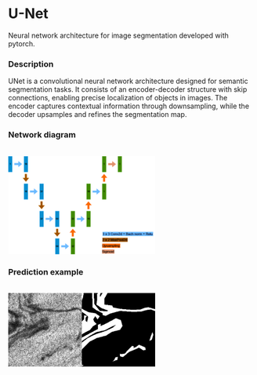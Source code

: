 # U-Net
Neural network architecture for image segmentation developed with pytorch.

### Description
UNet is a convolutional neural network architecture designed for semantic segmentation tasks. It consists of an encoder-decoder structure with skip connections, enabling precise localization of objects in images. The encoder captures contextual information through downsampling, while the decoder upsamples and refines the segmentation map.

### Network diagram
<br><img src="unet_diagram.png" alt="u-net diagram" style="max-width: 300px;">

### Prediction example
<br><img src="unet_output.png" alt="u-net diagram" style="max-width: 300px;">